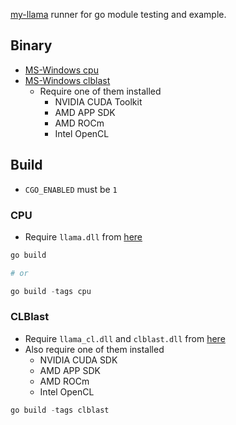 [my-llama](https://github.com/edp1096/my-llama) runner for go module testing and example.

## Binary
* [MS-Windows cpu](https://github.com/edp1096/my-llama/releases/download/v0.1.15/my-llama_cpu.zip)
* [MS-Windows clblast](https://github.com/edp1096/my-llama/releases/download/v0.1.15/my-llama_cl.zip)
    * Require one of them installed
        * NVIDIA CUDA Toolkit
        * AMD APP SDK
        * AMD ROCm
        * Intel OpenCL


## Build

* `CGO_ENABLED` must be `1`

### CPU
* Require `llama.dll` from [here](https://github.com/edp1096/my-llama/releases)
```powershell
go build

# or

go build -tags cpu
```

### CLBlast
* Require `llama_cl.dll` and `clblast.dll` from [here](https://github.com/edp1096/my-llama/releases)
* Also require one of them installed
    * NVIDIA CUDA SDK
    * AMD APP SDK
    * AMD ROCm
    * Intel OpenCL
```powershell
go build -tags clblast
```
